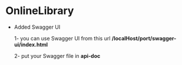 # OnlineLibrary

- Added Swagger UI
  
    1- you can use Swagger UI from this url **/localHost/port/swagger-ui/index.html**

    2- put your Swagger file in **api-doc**
